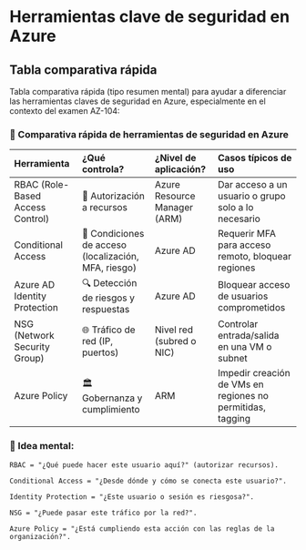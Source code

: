 
# Herramientas clave de seguridad en Azure

## Tabla comparativa rápida

Tabla comparativa rápida (tipo resumen mental) para ayudar a diferenciar las herramientas claves de seguridad en Azure, especialmente en el contexto del examen AZ-104:

### 🔐 Comparativa rápida de herramientas de seguridad en Azure

|Herramienta| ¿Qué controla?| ¿Nivel de aplicación?| Casos típicos de uso|
|:--        | :--           | :--                  |:--                  |
|RBAC (Role-Based Access Control)| 🔑 Autorización a recursos| Azure Resource Manager (ARM)| Dar acceso a un usuario o grupo solo a lo necesario|
|Conditional Access| 📲 Condiciones de acceso (localización, MFA, riesgo)| Azure AD| Requerir MFA para acceso remoto, bloquear regiones|
|Azure AD Identity Protection| 🔍 Detección de riesgos y respuestas| Azure AD| Bloquear acceso de usuarios comprometidos|
|NSG (Network Security Group)| 🌐 Tráfico de red (IP, puertos)| Nivel red (subred o NIC)| Controlar entrada/salida en una VM o subnet|
|Azure Policy| 🏛️ Gobernanza y cumplimiento| ARM| Impedir creación de VMs en regiones no permitidas, tagging|

### 🧠 Idea mental:

    RBAC = "¿Qué puede hacer este usuario aquí?" (autorizar recursos).

    Conditional Access = "¿Desde dónde y cómo se conecta este usuario?".

    Identity Protection = "¿Este usuario o sesión es riesgosa?".

    NSG = "¿Puede pasar este tráfico por la red?".

    Azure Policy = "¿Está cumpliendo esta acción con las reglas de la organización?".